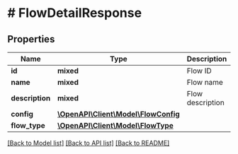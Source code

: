 # # FlowDetailResponse

## Properties

Name | Type | Description | Notes
------------ | ------------- | ------------- | -------------
**id** | **mixed** | Flow ID |
**name** | **mixed** | Flow name |
**description** | **mixed** | Flow description |
**config** | [**\OpenAPI\Client\Model\FlowConfig**](FlowConfig.md) |  |
**flow_type** | [**\OpenAPI\Client\Model\FlowType**](FlowType.md) |  |

[[Back to Model list]](../../README.md#models) [[Back to API list]](../../README.md#endpoints) [[Back to README]](../../README.md)
